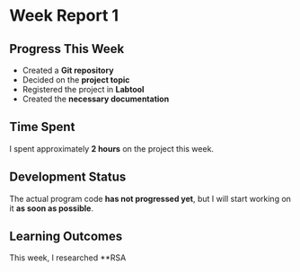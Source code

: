# Week Report 1  

## Progress This Week  
- Created a **Git repository**  
- Decided on the **project topic**  
- Registered the project in **Labtool**  
- Created the **necessary documentation**  

## Time Spent  
I spent approximately **2 hours** on the project this week.  

## Development Status  
The actual program code **has not progressed yet**, but I will start working on it **as soon as possible**.  

## Learning Outcomes  
This week, I researched **RSA
